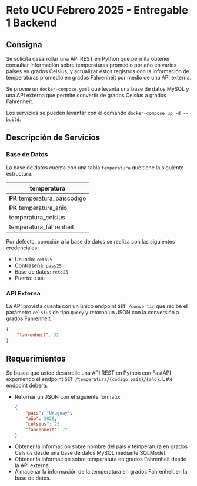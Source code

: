 # Reto UCU Febrero 2025 - Entregable 1 Backend

## Consigna

Se solicita desarrollar una API REST en Python que permita obtener consultar información sobre temperaturas promedio por año en varios países en grados Celsius, y actualizar estos registros con la información de temperaturas promedio en grados Fahrenheit por medio de una API externa.

Se provee un `docker-compose.yaml` que levanta una base de datos MySQL y una API externa que permite convertir de grados Celsius a grados Fahrenheit. 

Los servicios se pueden levantar con el comando `docker-compose up -d --build`.

## Descripción de Servicios

### Base de Datos

La base de datos cuenta con una tabla `temperatura` que tiene la siguiente estructura:

|temperatura|
|--------------|
|**PK** temperatura_paiscodigo|
|**PK** temperatura_anio|
|temperatura_celsius|
|temperatura_fahrenheit|

Por defecto, conexión a la base de datos se realiza con las siguientes credenciales:
- Usuario: `reto25`
- Contraseña: `pass25`
- Base de datos: `reto25`
- Puerto: `3306`

### API Externa

La API provista cuenta con un único endpoint `GET /convertir` que recibe el parámetro `celsius` de tipo `Query`  y retorna un JSON con la conversión a grados Fahrenheit.

```json
{
    "fahrenheit": 32
}
```

## Requerimientos

Se busca que usted desarrolle una API REST en Python con FastAPI exponiendo el endpoint `GET /temperatura/{código_país}/{año}`. Este endpoint deberá: 
- Retornar un JSON con el siguiente formato:
    ```json
    {
        "pais": "Uruguay",
        "año": 2020,
        "celsius": 25,
        "fahrenheit": 77
    }
    ```
- Obtener la información sobre nombre del país y temperatura en grados Celsius desde una base de datos MySQL mediante SQLModel.
- Obtener la información sobre temperatura en grados Fahrenheit desde la API externa.
- Almacenar la información de la temperatura en grados Fahrenheit en la base de datos.
